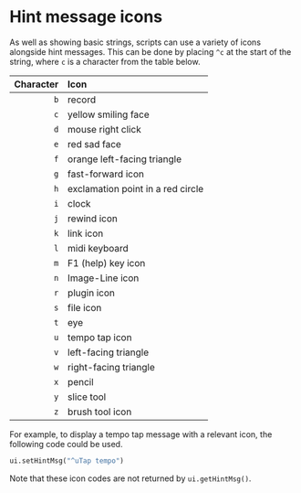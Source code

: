 # Hint message icons

As well as showing basic strings, scripts can use a variety of icons alongside
hint messages. This can be done by placing `^c` at the start of the string,
where `c` is a character from the table below.

| Character | Icon                              |
|----------:|:----------------------------------|
|       `b` | record                            |
|       `c` | yellow smiling face               |
|       `d` | mouse right click                 |
|       `e` | red sad face                      |
|       `f` | orange left-facing triangle       |
|       `g` | fast-forward icon                 |
|       `h` | exclamation point in a red circle |
|       `i` | clock                             |
|       `j` | rewind icon                       |
|       `k` | link icon                         |
|       `l` | midi keyboard                     |
|       `m` | F1 (help) key icon                |
|       `n` | Image-Line icon                   |
|       `r` | plugin icon                       |
|       `s` | file icon                         |
|       `t` | eye                               |
|       `u` | tempo tap icon                    |
|       `v` | left-facing triangle              |
|       `w` | right-facing triangle             |
|       `x` | pencil                            |
|       `y` | slice tool                        |
|       `z` | brush tool icon                   |

For example, to display a tempo tap message with a relevant icon, the
following code could be used.

```py
ui.setHintMsg("^uTap tempo")
```

Note that these icon codes are not returned by `ui.getHintMsg()`.
